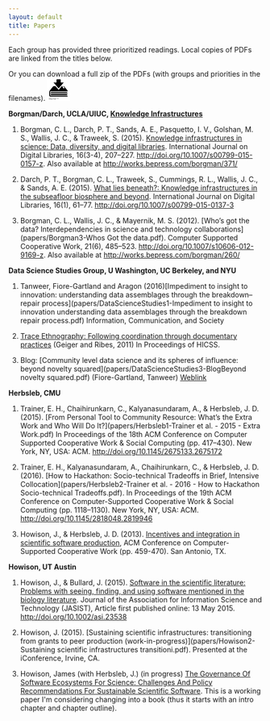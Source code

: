 ```yaml
---
layout: default
title: Papers
---
```


Each group has provided three prioritized readings. Local copies of PDFs are linked from the titles below.

Or you can download a full zip of the PDFs (with groups and priorities in the filenames). <a href="papers/portland-workshop-papers.zip"><img src="images/noun_82319_cc.png" height="45"/></a>

**Borgman/Darch, UCLA/UIUC, [Knowledge Infrastructures](https://knowledgeinfrastructures.gseis.ucla.edu)**

1. Borgman, C. L., Darch, P. T., Sands, A. E., Pasquetto, I. V., Golshan, M. S., Wallis, J. C., & Traweek, S. (2015). [Knowledge infrastructures in science: Data, diversity, and digital libraries](papers/Borgman1-KnowledgeInfrastructureInScience.pdf). International Journal on Digital Libraries, 16(3-4), 207–227. http://doi.org/10.1007/s00799-015-0157-z. Also available at http://works.bepress.com/borgman/371/

1. Darch, P. T., Borgman, C. L., Traweek, S., Cummings, R. L., Wallis, J. C., & Sands, A. E. (2015). [What lies beneath?: Knowledge infrastructures in the subseafloor biosphere and beyond](papers/Borgman2-WhatLiesBeneath.pdf). International Journal on Digital Libraries, 16(1), 61–77. http://doi.org/10.1007/s00799-015-0137-3

1. Borgman, C. L., Wallis, J. C., & Mayernik, M. S. (2012). [Who’s got the data? Interdependencies in science and technology collaborations](papers/Borgman3-Whos Got the data.pdf). Computer Supported Cooperative Work, 21(6), 485–523. http://doi.org/10.1007/s10606-012-9169-z. Also available at http://works.bepress.com/borgman/260/


**Data Science Studies Group, U Washington, UC Berkeley, and NYU**

1. Tanweer, Fiore-Gartland and Aragon (2016)[Impediment to insight to innovation: understanding data assemblages through the breakdown–repair process](papers/DataScienceStudies1-Impediment to insight to innovation understanding data assemblages through the breakdown repair process.pdf)  Information, Communication, and Society

2. [Trace Ethnography: Following coordination through documentary practices](papers/DataScienceStudies2-trace-ethnography-hicss-geiger-ribes.pdf) (Geiger and Ribes, 2011) In Proceedings of HICSS.

3. Blog: [Community level data science and its spheres of influence: beyond novelty squared](papers/DataScienceStudies3-BlogBeyond novelty squared.pdf) (Fiore-Gartland, Tanweer) [Weblink](http://escience.washington.edu/community-level-data-science-and-its-spheres-of-influence-beyond-novelty-squared/)

**Herbsleb, CMU**

1. Trainer, E. H., Chaihirunkarn, C., Kalyanasundaram, A., & Herbsleb, J. D. (2015). [From Personal Tool to Community Resource: What’s the Extra Work and Who Will Do It?](papers/Herbsleb1-Trainer et al. - 2015 - Extra Work.pdf) In Proceedings of the 18th ACM Conference on Computer Supported Cooperative Work &#38; Social Computing (pp. 417–430). New York, NY, USA: ACM. http://doi.org/10.1145/2675133.2675172

1. Trainer, E. H., Kalyanasundaram, A., Chaihirunkarn, C., & Herbsleb, J. D. (2016). [How to Hackathon: Socio-technical Tradeoffs in Brief, Intensive Collocation](papers/Herbsleb2-Trainer et al. - 2016 - How to Hackathon Socio-technical Tradeoffs.pdf). In Proceedings of the 19th ACM Conference on Computer-Supported Cooperative Work & Social Computing (pp. 1118–1130). New York, NY, USA: ACM. http://doi.org/10.1145/2818048.2819946


1. Howison, J., & Herbsleb, J. D. (2013). [Incentives and integration in scientific software production](papers/Herbsleb3-CSCW-2013-BLASTStudy.pdf), ACM Conference on Computer-Supported Cooperative Work (pp. 459-470). San Antonio, TX.

<!---

1. Trainer, E.H., Chaihirunkarn, C., Kalyanasundaram, A., Herbsleb, J.D.  (2014). [Community Code Engagements: Summer of Code & Hackathons for Community Building in Scientific Software](papers/Herbsleb2-Trainer et al. - 2014 - Community Code Engagements Summer of Code.pdf). ACM Conference on Supporting Groupwork (GROUP), Sanibel Island, FL.  
-->

**Howison, UT Austin**

1. Howison, J., & Bullard, J. (2015). [Software in the scientific literature: Problems with seeing, finding, and using software mentioned in the biology literature](papers/Howison1-Journal_of_the_Association_for_Information_Science_and_Technology.pdf). Journal of the Association for Information Science and Technology (JASIST), Article first published online: 13 May 2015. http://doi.org/10.1002/asi.23538

1. Howison, J. (2015). [Sustaining scientific infrastructures: transitioning from grants to peer production (work-in-progress)](papers/Howison2-Sustaining scientific infrastructures transitioni.pdf). Presented at the iConference, Irvine, CA. 

1. Howison, James (with Herbsleb, J.) (in progress) [The Governance Of Software Ecosystems For Science: Challenges And Policy Recommendations For Sustainable Scientific Software](papers/Howison3-SustainabilityBookProposalAndWorkingPaper.pdf).  This is a working paper I'm considering changing into a book (thus it starts with an intro chapter and chapter outline).


